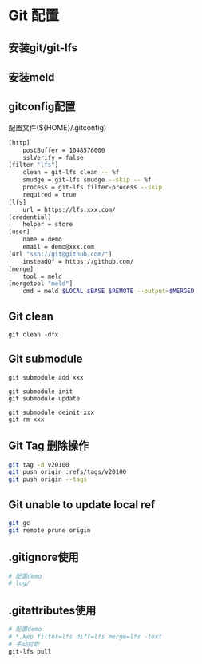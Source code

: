 # Git 配置

## 安装git/git-lfs

## 安装meld

## gitconfig配置
配置文件(${HOME}/.gitconfig)
```bash
[http] 
    postBuffer = 1048576000
    sslVerify = false
[filter "lfs"]
    clean = git-lfs clean -- %f
    smudge = git-lfs smudge --skip -- %f
    process = git-lfs filter-process --skip
    required = true
[lfs]
    url = https://lfs.xxx.com/
[credential]
    helper = store
[user]
    name = demo
    email = demo@xxx.com
[url "ssh://git@github.com/"]
    insteadOf = https://github.com/
[merge]
    tool = meld
[mergetool "meld"]
    cmd = meld $LOCAL $BASE $REMOTE --output=$MERGED
```

## Git clean
```
git clean -dfx
```

## Git submodule
```
git submodule add xxx

git submodule init
git submodule update

git submodule deinit xxx
git rm xxx
```

## Git Tag 删除操作
```bash
git tag -d v20100
git push origin :refs/tags/v20100
git push origin --tags
```

## Git unable to update local ref 
```bash
git gc
git remote prune origin
```

## .gitignore使用
```bash
# 配置demo
# log/
```
## .gitattributes使用
```bash
# 配置demo
# *.kep filter=lfs diff=lfs merge=lfs -text
# 手动拉取
git-lfs pull
```